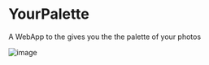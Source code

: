 # YourPalette
A WebApp to the gives you the the palette of your photos

![image](https://user-images.githubusercontent.com/60787494/150698309-dd49316d-4ec2-45b8-8e1d-62bee8787d9f.png)
